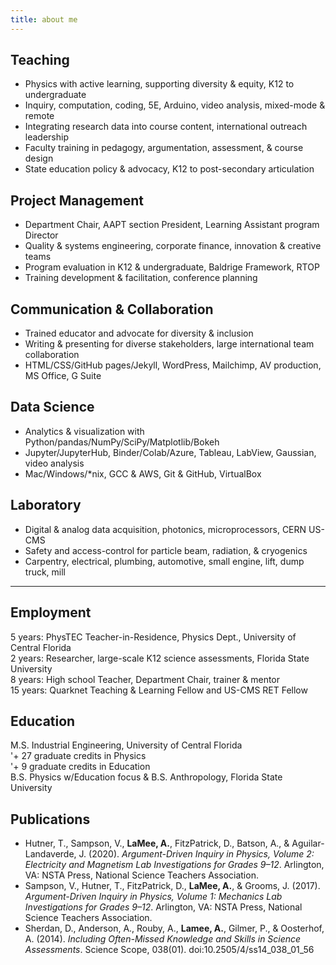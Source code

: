 ```yaml
---
title: about me
---
```


## Teaching  
- Physics with active learning, supporting diversity & equity, K12 to undergraduate  
- Inquiry, computation, coding, 5E, Arduino, video analysis, mixed-mode & remote  
- Integrating research data into course content, international outreach leadership  
- Faculty training in pedagogy, argumentation, assessment, & course design  
- State education policy & advocacy, K12 to post-secondary articulation  
## Project Management  
- Department Chair, AAPT section President, Learning Assistant program Director  
- Quality & systems engineering, corporate finance, innovation & creative teams  
- Program evaluation in K12 & undergraduate, Baldrige Framework, RTOP  
- Training development & facilitation, conference planning  
## Communication & Collaboration  
- Trained educator and advocate for diversity & inclusion  
- Writing & presenting for diverse stakeholders, large international team collaboration  
- HTML/CSS/GitHub pages/Jekyll, WordPress, Mailchimp, AV production, MS Office, G Suite  
## Data Science  
- Analytics & visualization with Python/pandas/NumPy/SciPy/Matplotlib/Bokeh  
- Jupyter/JupyterHub, Binder/Colab/Azure, Tableau, LabView, Gaussian, video analysis  
- Mac/Windows/*nix, GCC & AWS, Git & GitHub, VirtualBox  
## Laboratory  
- Digital & analog data acquisition, photonics, microprocessors, CERN US-CMS  
- Safety and access-control for particle beam, radiation, & cryogenics  
- Carpentry, electrical, plumbing, automotive, small engine, lift, dump truck, mill  
---  
## Employment  
5 years: PhysTEC Teacher-in-Residence, Physics Dept., University of Central Florida  
2 years: Researcher, large-scale K12 science assessments, Florida State University  
8 years: High school Teacher, Department Chair, trainer & mentor  
15 years: Quarknet Teaching & Learning Fellow and US-CMS RET Fellow  
## Education  
M.S. Industrial Engineering, University of Central Florida  
'+ 27 graduate credits in Physics  
'+ 9 graduate credits in Education  
B.S. Physics w/Education focus & B.S. Anthropology, Florida State University  
## Publications  
- Hutner, T., Sampson, V., **LaMee, A.**, FitzPatrick, D., Batson, A., & Aguilar-Landaverde, J. (2020). *Argument-Driven Inquiry in Physics, Volume 2: Electricity and Magnetism Lab Investigations for Grades 9–12*. Arlington, VA: NSTA Press, National Science Teachers Association.  
- Sampson, V., Hutner, T., FitzPatrick, D., **LaMee, A.**, & Grooms, J. (2017). *Argument-Driven Inquiry in Physics, Volume 1: Mechanics Lab Investigations for Grades 9–12*. Arlington, VA: NSTA Press, National Science Teachers Association.  
- Sherdan, D., Anderson, A., Rouby, A., **Lamee, A.**, Gilmer, P., & Oosterhof, A. (2014). *Including Often-Missed Knowledge and Skills in Science Assessments*. Science Scope, 038(01). doi:10.2505/4/ss14_038_01_56  
